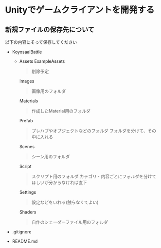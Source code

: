 # Unityでゲームクライアントを開発する

## 新規ファイルの保存先について
以下の内容にそって保存してください
+ KoyosaaiBattle
    - Assets
        ExampleAssets
        > 削除予定

        Images
        > 画像用のフォルダ

        Materials
        > 作成したMaterial用のフォルダ

        Prefab
        > プレハブやオブジェクトなどのフォルダ
        > フォルダを分けて、その中に入れる

        Scenes
        > シーン用のフォルダ

        Script
        > スクリプト用のフォルダ
        > カテゴリ・内容ごとにフォルダを分けてほしいが分からなければ直下

        Settings
        > 設定などをいれる(触らなくてよい)

        Shaders
        > 自作のシェーダーファイル用のフォルダ

+ .gitignore
+ README.md